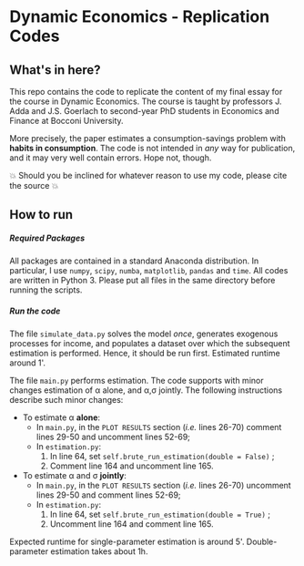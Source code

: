 # Dynamic Economics - Replication Codes
## What's in here?
This repo contains the code to replicate the content of my final essay for the course in Dynamic Economics. The course is taught by professors J. Adda and J.S. Goerlach to second-year PhD students in Economics and Finance at Bocconi University.

More precisely, the paper estimates a consumption-savings problem with **habits in consumption**. The code is not intended in *any* way for publication, and it may very well contain errors. Hope not, though.

:boom: Should you be inclined for whatever reason to use my code, please cite the source :boom:

## How to run
##### Required Packages
All packages are contained in a standard Anaconda distribution. In particular, I use `numpy`, `scipy`, `numba`, `matplotlib`, `pandas` and `time`. All codes are written in Python 3. Please put all files in the same directory before running the scripts.

##### Run the code
The file `simulate_data.py` solves the model *once*, generates exogenous processes for income, and populates a dataset over which the subsequent estimation is performed. Hence, it should be run first. Estimated runtime around 1'.

The file `main.py` performs estimation. The code supports with minor changes estimation of α alone, and α,σ jointly. The following instructions describe such minor changes:
* To estimate α **alone**:
  - In `main.py`, in the `PLOT RESULTS` section (*i.e.* lines 26-70) comment lines 29-50 and uncomment lines 52-69;
  - In `estimation.py`:
    1. In line 64, set `self.brute_run_estimation(double = False)` ;
    2. Comment line 164 and uncomment line 165.
* To estimate α and σ **jointly**:
  - In `main.py`, in the `PLOT RESULTS` section (*i.e.* lines 26-70) uncomment lines 29-50 and comment lines 52-69;
  - In `estimation.py`:
    1. In line 64, set `self.brute_run_estimation(double = True)` ;
    2. Uncomment line 164 and comment line 165.
   
Expected runtime for single-parameter estimation is around 5'. Double-parameter estimation takes about 1h.
    
